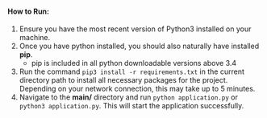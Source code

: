 #### How to Run:

1. Ensure you have the most recent version of Python3 installed on your machine.
2. Once you have python installed, you should also naturally have installed **pip**.
   - pip is included in all python downloadable versions above 3.4
3. Run the command `pip3 install -r requirements.txt` in the current directory path to
   install all necessary packages for the project. Depending on your network connection,
   this may take up to 5 minutes.
4. Navigate to the **main/** directory and run `python application.py` or `python3 application.py`. This will start the application successfully.